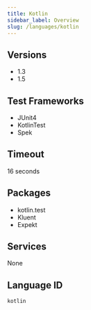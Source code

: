 ```yaml
---
title: Kotlin
sidebar_label: Overview
slug: /languages/kotlin
---
```



## Versions

- 1.3
- 1.5

## Test Frameworks

- JUnit4
- KotlinTest
- Spek

## Timeout

16 seconds

## Packages
- kotlin.test
- Kluent
- Expekt

## Services
None

## Language ID

`kotlin`
